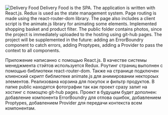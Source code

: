 ![Delivery Food](https://i.ibb.co/R4st0t1/delfood.jpg)
Delivery Food is the SPA. The application is written with React.js. Redux is used as the state management system.
Page routing is made using the react-router-dom library. The page also includes a client script is the animate.js library for animating some elements.
Implemented shopping basket and product filter. The public folder contains photos, since the project is immediately uploaded to the hosting using git-hub pages.
The project will be supplemented in the future: adding an ErrorBoundry component to catch errors, adding Proptypes, adding a Provider to pass the context to all components.



Приложение написанно с помощью React.js. В качестве системы менеджмента стэйтов используется Redux.
Роутинг страниц выполнен с помощью библиотеки react-router-dom.
Также на странице подключен клиенский скрипт библиотеке animate.js для анимировании нектороых элементов.
Реализована корзина для покупок и фильтр продуктов. В папке public находятся фотографии так как проект сразу залит на хостинг с помощтю git-hub pages.
Проект в будущем будет дополнен: добавление компонента ErrorBoundry для отлова ошибок, добавлением Proptypes, добавлением Provider для передачи контекста всем компонентам. 